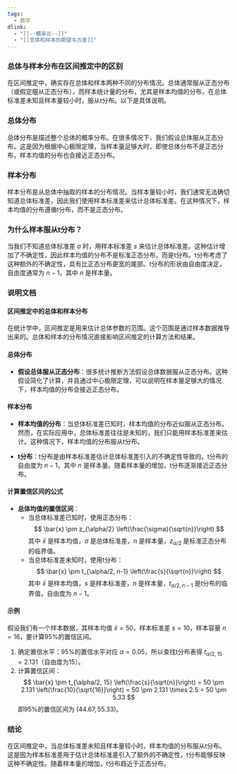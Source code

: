 ```yaml
---
tags:
  - 数学
dlink:
  - "[[--概率论--]]"
  - "[[总体和样本的期望与方差]]"
---
```

### 总体与样本分布在区间推定中的区别
在区间推定中，确实存在总体和样本两种不同的分布情况。总体通常服从正态分布（或假定服从正态分布），而样本统计量的分布，尤其是样本均值的分布，在总体标准差未知且样本量较小时，服从t分布。以下是具体说明。
### 总体分布
总体分布是描述整个总体的概率分布。在很多情况下，我们假设总体服从正态分布。这是因为根据中心极限定理，当样本量足够大时，即使总体分布不是正态分布，样本均值的分布也会接近正态分布。
### 样本分布
样本分布是从总体中抽取的样本的分布情况。当样本量较小时，我们通常无法确切知道总体标准差，因此我们使用样本标准差来估计总体标准差。在这种情况下，样本均值的分布遵循t分布，而不是正态分布。
### 为什么样本服从t分布？
当我们不知道总体标准差 $\sigma$ 时，用样本标准差 $s$ 来估计总体标准差。这种估计增加了不确定性，因此样本均值的分布不是标准正态分布，而是t分布。t分布考虑了这种额外的不确定性，具有比正态分布更宽的尾部。t分布的形状由自由度决定，自由度通常为 $n-1$，其中 $n$ 是样本量。
### 说明文档
#### 区间推定中的总体和样本分布
在统计学中，区间推定是用来估计总体参数的范围。这个范围是通过样本数据推导出来的。总体和样本的分布情况直接影响区间推定的计算方法和结果。
#### 总体分布
- **假设总体服从正态分布**：很多统计推断方法假设总体数据服从正态分布。这种假设简化了计算，并且通过中心极限定理，可以说明在样本量足够大的情况下，样本均值的分布会接近正态分布。
#### 样本分布
- **样本均值的分布**：当总体标准差已知时，样本均值的分布近似服从正态分布。然而，在实际应用中，总体标准差往往是未知的，我们只能用样本标准差来估计。这种情况下，样本均值的分布服从t分布。
  
- **t分布**：t分布是由样本标准差估计总体标准差引入的不确定性导致的。t分布的自由度为 $n-1$，其中 $n$ 是样本量。随着样本量的增加，t分布逐渐接近正态分布。
#### 计算置信区间的公式
- **总体均值的置信区间**：
  - 当总体标准差已知时，使用正态分布：
    $$
    \bar{x} \pm z_{\alpha/2} \left(\frac{\sigma}{\sqrt{n}}\right)
    $$
    其中 $\bar{x}$ 是样本均值，$\sigma$ 是总体标准差，$n$ 是样本量，$z_{\alpha/2}$ 是标准正态分布的临界值。
  - 当总体标准差未知时，使用t分布：
    $$
    \bar{x} \pm t_{\alpha/2, n-1} \left(\frac{s}{\sqrt{n}}\right)
    $$
    其中 $\bar{x}$ 是样本均值，$s$ 是样本标准差，$n$ 是样本量，$t_{\alpha/2, n-1}$ 是t分布的临界值，自由度为 $n-1$。
#### 示例
假设我们有一个样本数据，其样本均值 $\bar{x} = 50$，样本标准差 $s = 10$，样本容量 $n = 16$，要计算95%的置信区间。
1. 确定置信水平：95%的置信水平对应 $\alpha = 0.05$，所以查找t分布表得 $t_{\alpha/2, 15} = 2.131$（自由度为15）。
2. 计算置信区间：
   $$
   \bar{x} \pm t_{\alpha/2, 15} \left(\frac{s}{\sqrt{n}}\right) = 50 \pm 2.131 \left(\frac{10}{\sqrt{16}}\right) = 50 \pm 2.131 \times 2.5 = 50 \pm 5.33
   $$
   即95%的置信区间为 $(44.67, 55.33)$。
### 结论
在区间推定中，当总体标准差未知且样本量较小时，样本均值的分布服从t分布。这是因为样本标准差用于估计总体标准差引入了额外的不确定性，t分布能够反映这种不确定性。随着样本量的增加，t分布趋近于正态分布。
